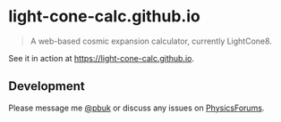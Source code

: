 # light-cone-calc.github.io

> A web-based cosmic expansion calculator, currently LightCone8.

See it in action at https://light-cone-calc.github.io.

## Development

Please message me
[@pbuk](https://www.physicsforums.com/members/pbuk.385977/)
or discuss any issues on 
[PhysicsForums](https://www.physicsforums.com/forums/cosmology.69/).
